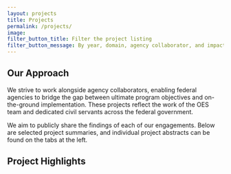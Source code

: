 ```yaml
---
layout: projects
title: Projects
permalink: /projects/
image:
filter_button_title: Filter the project listing
filter_button_message: By year, domain, agency collaborator, and impact
---
```

## Our Approach

We strive to work alongside agency collaborators, enabling federal agencies to bridge the gap between ultimate program objectives and on-the-ground implementation. These projects reflect the work of the OES team and dedicated civil servants across the federal government.

We aim to publicly share the findings of each of our engagements. Below are selected project summaries, and individual project abstracts can be found on the tabs at the left.

## Project Highlights

